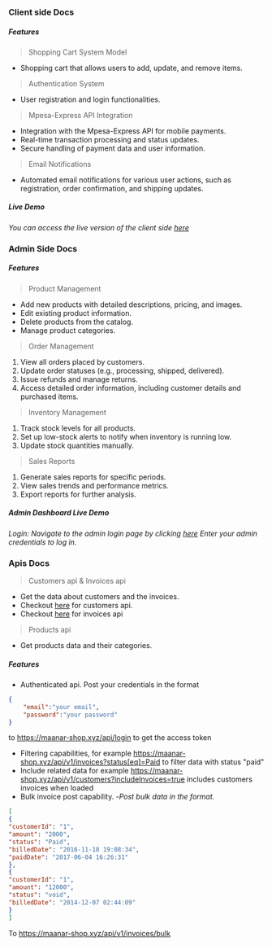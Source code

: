 ### Client side Docs

##### Features

>Shopping Cart System Model
- Shopping cart that allows users to add, update, and remove items.
>Authentication System
- User registration and login functionalities.
>Mpesa-Express API Integration
- Integration with the Mpesa-Express API for mobile payments.
- Real-time transaction processing and status updates.
- Secure handling of payment data and user information.

>Email Notifications
- Automated email notifications for various user actions, such as registration, order confirmation, and shipping updates.
##### Live Demo

*You can access the live version of the client side [here](https://maanar-shop.xyz)*

### Admin Side Docs

##### Features


>Product Management

- Add new products with detailed descriptions, pricing, and images. 
- Edit existing product information. 
- Delete products from the catalog. 
- Manage product categories.

>Order Management

1. View all orders placed by customers.
2. Update order statuses (e.g., processing, shipped, delivered).
3. Issue refunds and manage returns.
4. Access detailed order information, including customer details and purchased items.

>Inventory Management

1. Track stock levels for all products.
2. Set up low-stock alerts to notify when inventory is running low.
3. Update stock quantities manually.

>Sales Reports
1. Generate sales reports for specific periods.
2. View sales trends and performance metrics.
3. Export reports for further analysis.


##### Admin Dashboard Live Demo

*Login: Navigate to the admin login page by clicking [here](https://maanar-shop.xyz/admin/home) Enter your admin credentials to log in.*

### Apis Docs

> Customers api & Invoices api
- Get the data about customers and the invoices. 
- Checkout [here](https://maanar-shop.xyz/api/v1/customers) for customers api.
- Checkout [here](https://maanar-shop.xyz/api/v1/invoices) for invoices api

>Products api
- Get products data and their categories. 

##### Features 

- Authenticated api. Post your credentials in the format
```json
{
    "email":"your email",
    "password":"your password"
}
``` 
to https://maanar-shop.xyz/api/login to get the access token

- Filtering capabilities, for example https://maanar-shop.xyz/api/v1/invoices?status[eq]=Paid to filter data with status "paid"
- Include related data for example https://maanar-shop.xyz/api/v1/customers?includeInvoices=true includes customers invoices when loaded
- Bulk invoice post capability. -*Post bulk data in the format.*
```json
[
{
"customerId": "1",
"amount": "2000",
"status": "Paid",
"billedDate": "2016-11-18 19:08:34",
"paidDate": "2017-06-04 16:26:31"
},
{
"customerId": "1",
"amount": "12000",
"status": "void",
"billedDate": "2014-12-07 02:44:09"
}
]
```
To https://maanar-shop.xyz/api/v1/invoices/bulk


